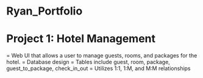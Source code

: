 # Ryan_Portfolio

# Project 1: Hotel Management
= Web UI that allows a user to manage guests, rooms, and packages for the hotel.
= Database design
  = Tables include guest, room, package, guest_to_package, check_in_out
  = Utilizes 1:1, 1:M, and M:M relationships
